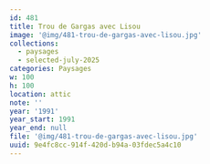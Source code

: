 ```yaml
---
id: 481
title: Trou de Gargas avec Lisou
image: '@img/481-trou-de-gargas-avec-lisou.jpg'
collections:
  - paysages
  - selected-july-2025
categories: Paysages
w: 100
h: 100
location: attic
note: ''
year: '1991'
year_start: 1991
year_end: null
file: '@img/481-trou-de-gargas-avec-lisou.jpg'
uuid: 9e4fc8cc-914f-420d-b94a-03fdec5a4c10
---
```



